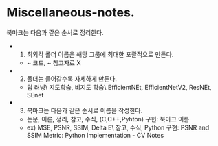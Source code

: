# Miscellaneous-notes.
북마크는 다음과 같은 순서로 정리한다. 
* 1. 최외각 폴더 이름은 해당 그룹에 최대한 포괄적으로 만든다.
   - ~ 코드, ~ 참고자료 X
   
* 2. 폴더는 들어갈수록 자세하게 만든다. 
   - 딥 러닝\ 지도학습, 비지도 학습\ EfficientNEt, EfficientNetV2, ResNEt, SEnet

* 3. 북마크는 다음과 같은 순서로 이름을 작성한다. 
   - 논문, 이론, 정리, 참고, 수식, (C,C++,Pyhton) 구현: 북마크 이름
   - ex) MSE, PSNR, SSIM, Delta E\ 참고, 수식, Python 구현: PSNR and SSIM Metric: Python Implementation - CV Notes
